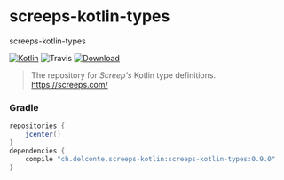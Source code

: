 # screeps-kotlin-types
screeps-kotlin-types

[ ![Kotlin](https://img.shields.io/badge/Kotlin-1.2.41-blue.svg)](http://kotlinlang.org) 
![Travis](https://img.shields.io/travis/exaV/screeps-kotlin-types.svg)
[ ![Download](https://api.bintray.com/packages/exav/screeps-kotlin/screeps-kotlin-types/images/download.svg) ](https://bintray.com/exav/screeps-kotlin/screeps-kotlin-types/_latestVersion)
> The repository for *Screep's* Kotlin type definitions. https://screeps.com/

### Gradle

``` Groovy
repositories {
    jcenter()
}
dependencies {
    compile "ch.delconte.screeps-kotlin:screeps-kotlin-types:0.9.0"
}

```
          
